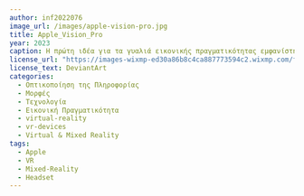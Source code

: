 ```yaml
---
author: inf2022076
image_url: /images/apple-vision-pro.jpg
title: Apple_Vision_Pro
year: 2023
caption: Η πρώτη ιδέα για τα γυαλιά εικονικής πραγματικότητας εμφανίστηκε από τον κινηματογραφίστα Morton Heilig το 1956 και υλοποιήθηκε το 1962 με το Sensorama. Συνδυάζονταν έγχρωμο 3D βίντεο, ήχος, δονήσεις, μυρωδιές και ατμοσφαιρικά φαινόμενα. Επιστρέφοντας στο σήμερα, η Apple έκανε την είσοδο της στην βιομηχανία των VR συσκευών τον Ιούνιο του 2023 με το Apple Vision Pro. Το Apple Vision Pro συνδυάζει απρόσκοπτα το ψηφιακό περιεχόμενο με τον φυσικό σας χώρο. Μπορείτε να πλοηγηθείτε απλά χρησιμοποιώντας τα μάτια, τα χέρια και τη φωνή σας.
license_url: "https://images-wixmp-ed30a86b8c4ca887773594c2.wixmp.com/f/678dfc68-0d4f-4cac-817e-b2bc7a0b7c63/dfzgpbm-941593f6-78a7-45dd-8874-89e9782c52d3.jpg/v1/fill/w_1280,h_610,q_75,strp/apple_vision_pro_3d_model_pack_by_abdelrahman_dfzgpbm-fullview.jpg?token=eyJ0eXAiOiJKV1QiLCJhbGciOiJIUzI1NiJ9.eyJzdWIiOiJ1cm46YXBwOjdlMGQxODg5ODIyNjQzNzNhNWYwZDQxNWVhMGQyNmUwIiwiaXNzIjoidXJuOmFwcDo3ZTBkMTg4OTgyMjY0MzczYTVmMGQ0MTVlYTBkMjZlMCIsIm9iaiI6W1t7ImhlaWdodCI6Ijw9NjEwIiwicGF0aCI6IlwvZlwvNjc4ZGZjNjgtMGQ0Zi00Y2FjLTgxN2UtYjJiYzdhMGI3YzYzXC9kZnpncGJtLTk0MTU5M2Y2LTc4YTctNDVkZC04ODc0LTg5ZTk3ODJjNTJkMy5qcGciLCJ3aWR0aCI6Ijw9MTI4MCJ9XV0sImF1ZCI6WyJ1cm46c2VydmljZTppbWFnZS5vcGVyYXRpb25zIl19.JWhP3a5BG7x_0jOsTgeuh1zLF64p64oXX1mAXzRWo30" 
license_text: DeviantArt
categories:
  - Οπτικοποίηση της Πληροφορίας
  - Μορφές
  - Τεχνολογία
  - Εικονική Πραγματικότητα
  - virtual-reality
  - vr-devices
  - Virtual & Mixed Reality
tags:
  - Apple
  - VR 
  - Mixed-Reality
  - Headset  
---
```


